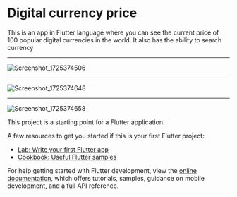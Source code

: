 # Digital currency price

This is an app in Flutter language where you can see the current price of 100 popular digital currencies in the world.
It also has the ability to search currency

******************************************
![Screenshot_1725374506](https://github.com/user-attachments/assets/b1e1223e-4a45-440c-83e7-a463097c6359)

******************************************

![Screenshot_1725374648](https://github.com/user-attachments/assets/8eae28ca-ecce-4912-be47-f3995f0db439)

******************************************


![Screenshot_1725374658](https://github.com/user-attachments/assets/132f0f99-2f1f-42ad-a7fd-e4411d249fcc)


This project is a starting point for a Flutter application.

A few resources to get you started if this is your first Flutter project:

- [Lab: Write your first Flutter app](https://docs.flutter.dev/get-started/codelab)
- [Cookbook: Useful Flutter samples](https://docs.flutter.dev/cookbook)

For help getting started with Flutter development, view the
[online documentation](https://docs.flutter.dev/), which offers tutorials,
samples, guidance on mobile development, and a full API reference.
